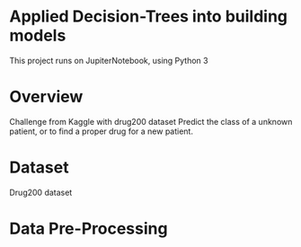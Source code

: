 # Applied Decision-Trees into building models
This project runs on JupiterNotebook, using Python 3
# Overview
Challenge from Kaggle with drug200 dataset
Predict the class of a unknown patient, or to find a proper drug for a new patient.
# Dataset
Drug200 dataset
# Data Pre-Processing

